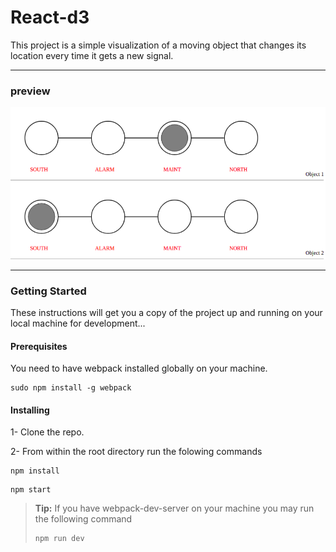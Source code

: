 React-d3
===

This project is a simple visualization of a moving object that changes its location every time it gets a new signal.

----------
### preview

![ScreenShot](https://raw.githubusercontent.com/farahamawi/react-d3/master/public/home1.2.png)

----------

### Getting Started

These instructions will get you a copy of the project up and running on your local machine for development...

#### Prerequisites

You need to have webpack installed globally on your machine.
```
sudo npm install -g webpack
```

#### Installing

1-  Clone the repo.

2-  From within the root directory run the folowing commands
```
npm install
```
```
npm start
```

> **Tip:** If you have webpack-dev-server on your machine you may run the following command
> ```
> npm run dev
> ```